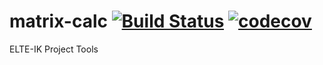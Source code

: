 # matrix-calc [![Build Status](https://travis-ci.org/ezkijez/matrix-calc.svg?branch=master)](https://travis-ci.org/ezkijez/matrix-calc) [![codecov](https://codecov.io/gh/ezkijez/matrix-calc/branch/master/graph/badge.svg)](https://codecov.io/gh/ezkijez/matrix-calc)
ELTE-IK Project Tools
